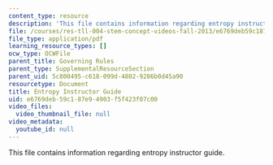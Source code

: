 ```yaml
---
content_type: resource
description: 'This file contains information regarding entropy instructor guide. '
file: /courses/res-tll-004-stem-concept-videos-fall-2013/e6769deb59c187e94903f5f423f07c00_MITRES_TLL-004F13_EntGuide.pdf
file_type: application/pdf
learning_resource_types: []
ocw_type: OCWFile
parent_title: Governing Rules
parent_type: SupplementalResourceSection
parent_uid: 5c800495-c618-099d-4802-9286b0d45a90
resourcetype: Document
title: Entropy Instructor Guide
uid: e6769deb-59c1-87e9-4903-f5f423f07c00
video_files:
  video_thumbnail_file: null
video_metadata:
  youtube_id: null
---
```

This file contains information regarding entropy instructor guide. 

